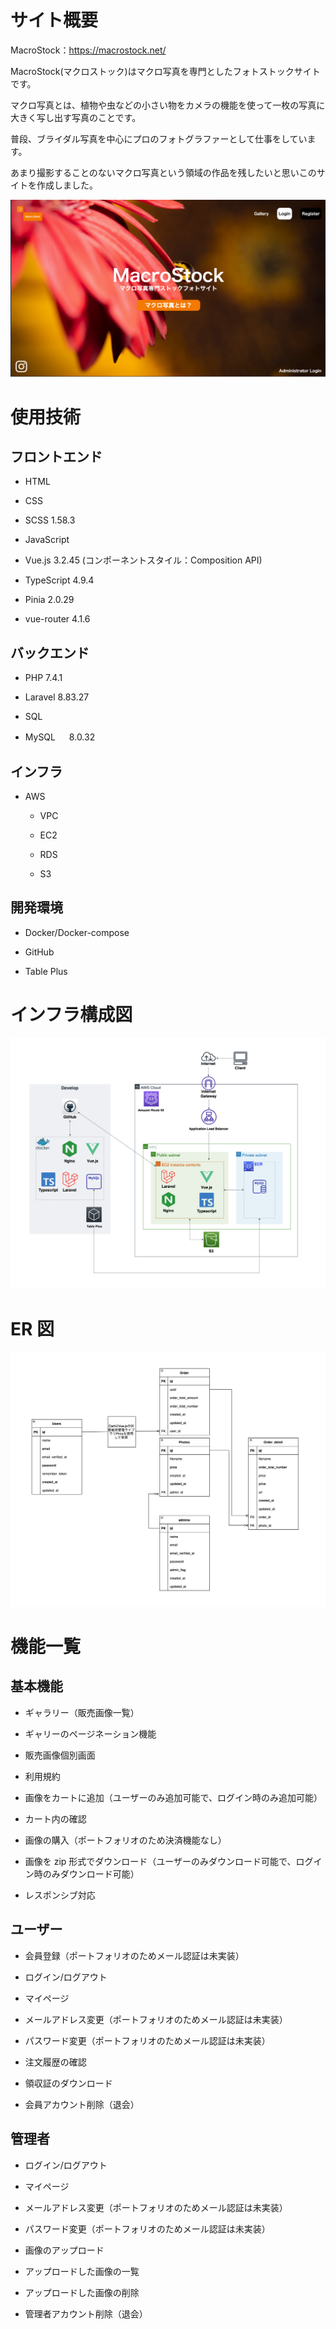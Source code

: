 # サイト概要

MacroStock：https://macrostock.net/

MacroStock(マクロストック)はマクロ写真を専門としたフォトストックサイトです。

マクロ写真とは、植物や虫などの小さい物をカメラの機能を使って一枚の写真に大きく写し出す写真のことです。

普段、ブライダル写真を中心にプロのフォトグラファーとして仕事をしています。

あまり撮影することのないマクロ写真という領域の作品を残したいと思いこのサイトを作成しました。

![](https://github.com/webyoshinobu/macrostock_laravel_vue/blob/5a769de6d02711b8a0ae4adfd5d0cbcad267ec21/top_screenshot.png)

# 使用技術

## フロントエンド

- HTML

- CSS

- SCSS 1.58.3

- JavaScript

- Vue.js 3.2.45 (コンポーネントスタイル：Composition API)

- TypeScript 4.9.4

- Pinia 2.0.29

- vue-router 4.1.6

## バックエンド

- PHP 7.4.1

- Laravel 8.83.27

- SQL

- MySQL 　 8.0.32

## インフラ

- AWS

  - VPC

  - EC2

  - RDS

  - S3

## 開発環境

- Docker/Docker-compose

- GitHub

- Table Plus

# インフラ構成図

![](https://github.com/webyoshinobu/macrostock_laravel_vue/blob/ad8a24717b3ad22333fc23245e0b5663e372fee6/aws-diagram.png)

# ER 図

![](https://github.com/webyoshinobu/macrostock_laravel_vue/blob/b3856dd4a584c94f99a25392141ee80a6815b8d7/er.png)

# 機能一覧

## 基本機能

- ギャラリー（販売画像一覧）

- ギャリーのページネーション機能

- 販売画像個別画面

- 利用規約

- 画像をカートに追加（ユーザーのみ追加可能で、ログイン時のみ追加可能）

- カート内の確認

- 画像の購入（ポートフォリオのため決済機能なし）

- 画像を zip 形式でダウンロード（ユーザーのみダウンロード可能で、ログイン時のみダウンロード可能）

- レスポンシブ対応

## ユーザー

- 会員登録（ポートフォリオのためメール認証は未実装）

- ログイン/ログアウト

- マイページ

- メールアドレス変更（ポートフォリオのためメール認証は未実装）

- パスワード変更（ポートフォリオのためメール認証は未実装）

- 注文履歴の確認

- 領収証のダウンロード

- 会員アカウント削除（退会）

## 管理者

- ログイン/ログアウト

- マイページ

- メールアドレス変更（ポートフォリオのためメール認証は未実装）

- パスワード変更（ポートフォリオのためメール認証は未実装）

- 画像のアップロード

- アップロードした画像の一覧

- アップロードした画像の削除

- 管理者アカウント削除（退会）
